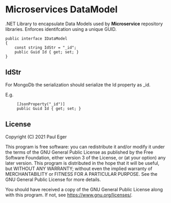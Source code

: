 # Microservices DataModel

.NET Library to encapsulate Data Models used by **Microservice** repository libraries. Enforces identifcation using a unique GUID.

```
public interface IDataModel
{
    const string IdStr = "_id";
    public Guid Id { get; set; }
}
```

## IdStr

For MongoDb the serialization should serialize the Id property as _id. 

E.g.

```
     [JsonProperty("_id")]
     public Guid Id { get; set; }
```

## License

Copyright (C) 2021  Paul Eger

This program is free software: you can redistribute it and/or modify
it under the terms of the GNU General Public License as published by
the Free Software Foundation, either version 3 of the License, or
(at your option) any later version.
This program is distributed in the hope that it will be useful,
but WITHOUT ANY WARRANTY; without even the implied warranty of
MERCHANTABILITY or FITNESS FOR A PARTICULAR PURPOSE.  See the
GNU General Public License for more details.

You should have received a copy of the GNU General Public License
along with this program.  If not, see <https://www.gnu.org/licenses/>.